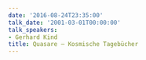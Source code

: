```yaml
---
date: '2016-08-24T23:35:00'
talk_date: '2001-03-01T00:00:00'
talk_speakers:
- Gerhard Kind
title: Quasare – Kosmische Tagebücher
---
```

